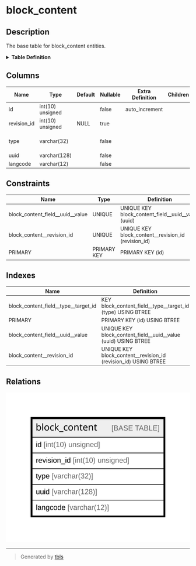 # block_content

## Description

The base table for block_content entities.

<details>
<summary><strong>Table Definition</strong></summary>

```sql
CREATE TABLE `block_content` (
  `id` int(10) unsigned NOT NULL AUTO_INCREMENT,
  `revision_id` int(10) unsigned DEFAULT NULL,
  `type` varchar(32) CHARACTER SET ascii COLLATE ascii_general_ci NOT NULL COMMENT 'The ID of the target entity.',
  `uuid` varchar(128) CHARACTER SET ascii COLLATE ascii_general_ci NOT NULL,
  `langcode` varchar(12) CHARACTER SET ascii COLLATE ascii_general_ci NOT NULL,
  PRIMARY KEY (`id`),
  UNIQUE KEY `block_content_field__uuid__value` (`uuid`),
  UNIQUE KEY `block_content__revision_id` (`revision_id`),
  KEY `block_content_field__type__target_id` (`type`)
) ENGINE=InnoDB AUTO_INCREMENT=[Redacted by tbls] DEFAULT CHARSET=utf8mb4 COLLATE=utf8mb4_general_ci COMMENT='The base table for block_content entities.'
```

</details>

## Columns

| Name | Type | Default | Nullable | Extra Definition | Children | Parents | Comment |
| ---- | ---- | ------- | -------- | ---------------- | -------- | ------- | ------- |
| id | int(10) unsigned |  | false | auto_increment |  |  |  |
| revision_id | int(10) unsigned | NULL | true |  |  |  |  |
| type | varchar(32) |  | false |  |  |  | The ID of the target entity. |
| uuid | varchar(128) |  | false |  |  |  |  |
| langcode | varchar(12) |  | false |  |  |  |  |

## Constraints

| Name | Type | Definition |
| ---- | ---- | ---------- |
| block_content_field__uuid__value | UNIQUE | UNIQUE KEY block_content_field__uuid__value (uuid) |
| block_content__revision_id | UNIQUE | UNIQUE KEY block_content__revision_id (revision_id) |
| PRIMARY | PRIMARY KEY | PRIMARY KEY (id) |

## Indexes

| Name | Definition |
| ---- | ---------- |
| block_content_field__type__target_id | KEY block_content_field__type__target_id (type) USING BTREE |
| PRIMARY | PRIMARY KEY (id) USING BTREE |
| block_content_field__uuid__value | UNIQUE KEY block_content_field__uuid__value (uuid) USING BTREE |
| block_content__revision_id | UNIQUE KEY block_content__revision_id (revision_id) USING BTREE |

## Relations

![er](block_content.svg)

---

> Generated by [tbls](https://github.com/k1LoW/tbls)
